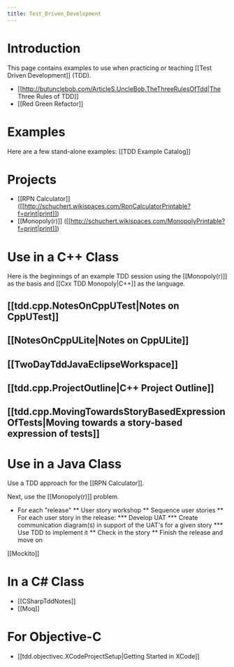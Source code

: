 ```yaml
---
title: Test_Driven_Development
---
```

# Introduction

This page contains examples to use when practicing or teaching [[Test Driven Development]] (TDD).
* [[http://butunclebob.com/ArticleS.UncleBob.TheThreeRulesOfTdd|The Three Rules of TDD]]
* [[Red Green Refactor]]

# Examples
Here are a few stand-alone examples: [[TDD Example Catalog]]

# Projects
* [[RPN Calculator]] ([[http://schuchert.wikispaces.com/RpnCalculatorPrintable?f=print|print]])
* [[Monopoly(r)]]  ([[http://schuchert.wikispaces.com/MonopolyPrintable?f=print|print]])

# Use in a C++ Class
Here is the beginnings of an example TDD session using the [[Monopoly(r)]] as the basis and [[Cxx TDD Monopoly|C++]] as the language.

## [[tdd.cpp.NotesOnCppUTest|Notes on CppUTest]]
## [[NotesOnCppULite|Notes on CppULite]]
## [[TwoDayTddJavaEclipseWorkspace]]
## [[tdd.cpp.ProjectOutline|C++ Project Outline]]
## [[tdd.cpp.MovingTowardsStoryBasedExpressionOfTests|Moving towards a story-based expression of tests]]

# Use in a Java Class

Use a TDD approach for the [[RPN Calculator]]. 

Next, use the [[Monopoly(r)]] problem. 
* For each "release"
** User story workshop 
** Sequence user stories 
** For each user story in the release: 
*** Develop UAT 
*** Create communication diagram(s) in support of the UAT's for a given story 
*** Use TDD to implement it 
** Check in the story
** Finish the release and move on

[[Mockito]]

# In a C# Class
* [[CSharpTddNotes]]
* [[Moq]]

# For Objective-C
* [[tdd.objectivec.XCodeProjectSetup|Getting Started in XCode]]
